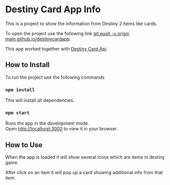 # Destiny Card App Info

This is a project to show the information from Destiny 2 items like cards.

To open the project use the following link [git push -u origin main.github.io/destinycardapp](https://oswalthz.github.io/destinycardapp).

This app worked together with [Destiny Card Api](https://github.com/oswaldtzh/destinycardapi).

## How to Install

To run the project use the following commands

### `npm install`

This will install all dependencies.

### `npm start`

Runs the app in the development mode.\
Open [http://localhost:3000](http://localhost:3000) to view it in your browser.

## How to Use

When the app is loaded it will show several icons which are items in destiny game.

After click on an item it will pop up a card showing additional info from that item.
